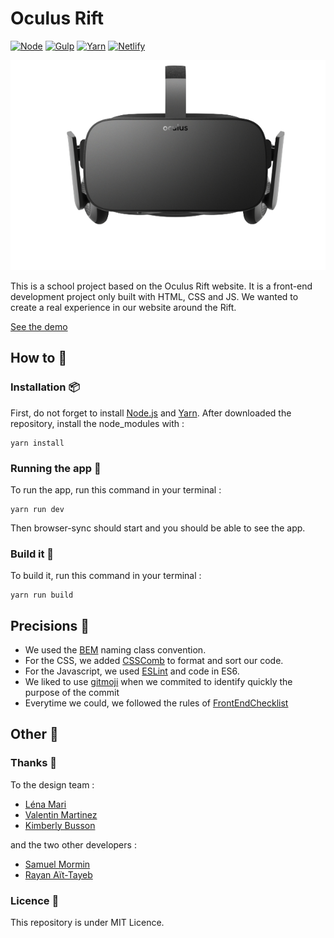 # Oculus Rift
[![Node](https://img.shields.io/badge/Node-%3E%3D8.9.1-brightgreen.svg?style=flat-square)]()
[![Gulp](https://img.shields.io/badge/Gulp%20-%3E%3D3.9.1-blue.svg?style=flat-square)]()
[![Yarn](https://img.shields.io/badge/yarn-%3E%3D1.3.2-ff69b4.svg?style=flat-square)]()
[![Netlify](https://www.netlify.com/img/global/badges/netlify-color-bg.svg)]()


![Oculus Rift](screenshot.png "Oculus Rift")


This is a school project based on the Oculus Rift website. It is a front-end development project only built with HTML, CSS and JS. We wanted to create a real experience in our website around the Rift.

[See the demo](https://oculus-rift.netlify.com/)

## How to 🎉

### Installation 📦 
First, do not forget to install [Node.js](https://nodejs.org/en/) and [Yarn](https://yarnpkg.com/en/docs/install). 
After downloaded the repository, install the node_modules with : 

```
yarn install
```

### Running the app 🚀
To run the app, run this command in your terminal :
```
yarn run dev
```
Then browser-sync should start and you should be able to see the app.

### Build it 👷
To build it, run this command in your terminal :
```
yarn run build
```  


## Precisions 📝
- We used the [BEM](http://getbem.com/naming/) naming class convention.
- For the CSS, we added [CSSComb](https://github.com/csscomb/csscomb.js) to format and sort our code.
- For the Javascript, we used [ESLint](https://github.com/eslint/eslint) and code in ES6. 
- We liked to use [gitmoji](https://github.com/carloscuesta/gitmoji/) when we commited to identify quickly the purpose of the commit 
- Everytime we could, we followed the rules of [FrontEndChecklist](https://frontendchecklist.io/)


## Other 🔎 

### Thanks 👥
To the design team :
- [Léna Mari](https://www.behance.net/lenammari)
- [Valentin Martinez](https://www.behance.net/valentinma2045)
- [Kimberly Busson](https://www.behance.net/kimberlybu7657)

and the two other developers :
- [Samuel Mormin](https://github.com/samuelmormin)
- [Rayan Aït-Tayeb](https://github.com/Rayan94)

### Licence 📄
This repository is under MIT Licence.

